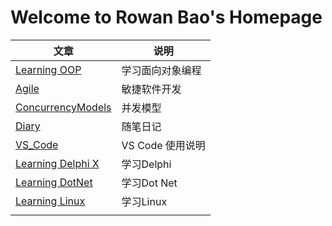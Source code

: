 # Welcome to Rowan Bao's Homepage

|文章|说明|
|--|--|
|[Learning OOP](\blog\Learning_OOP)|学习面向对象编程|
|[Agile](\blog\Agile)|敏捷软件开发
|[ConcurrencyModels](\blog\ConcurrencyModules)|并发模型
|[Diary](\blog\Diary)|随笔日记
|[VS_Code](\blog\VS_Code)|VS Code 使用说明
|[Learning Delphi X](\blog\Learning_DelphiX)|学习Delphi
|[Learning DotNet](\blog\Learning_DotNet)|学习Dot Net
|[Learning Linux](\blog\Learning_Linux)|学习Linux|
|||
